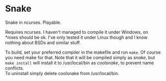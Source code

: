 # Snake
Snake in ncurses. 
Playable.

Requires ncurses. 
I haven't managed to compile it under Windows, on \*nixes should be ok.
I've only tested it under Linux though and I know nothing about BSDs and similar stuff.

To build, set your preferred compiler in the makefile and run `make`.
Of course you need make for that.
Note that it will be compiled simply as *snake*, but `make install` will install it to /usr/local/bin as *coolsnake*, to prevent name conflicts.  
To uninstall simply delete coolsnake from /usr/local/bin.
